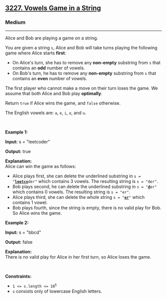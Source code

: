 <h2><a href="https://leetcode.com/problems/vowels-game-in-a-string">3227. Vowels Game in a String</a></h2><h3>Medium</h3><hr><p>Alice and Bob are playing a game on a string.</p>

<p>You are given a string <code>s</code>, Alice and Bob will take turns playing the following game where Alice starts <strong>first</strong>:</p>

<ul>
	<li>On Alice&#39;s turn, she has to remove any <strong>non-empty</strong> <span data-keyword="substring">substring</span> from <code>s</code> that contains an <strong>odd</strong> number of vowels.</li>
	<li>On Bob&#39;s turn, he has to remove any <strong>non-empty</strong> <span data-keyword="substring">substring</span> from <code>s</code> that contains an <strong>even</strong> number of vowels.</li>
</ul>

<p>The first player who cannot make a move on their turn loses the game. We assume that both Alice and Bob play <strong>optimally</strong>.</p>

<p>Return <code>true</code> if Alice wins the game, and <code>false</code> otherwise.</p>

<p>The English vowels are: <code>a</code>, <code>e</code>, <code>i</code>, <code>o</code>, and <code>u</code>.</p>

<p>&nbsp;</p>
<p><strong class="example">Example 1:</strong></p>

<div class="example-block">
<p><strong>Input:</strong> <span class="example-io">s = &quot;leetcoder&quot;</span></p>

<p><strong>Output:</strong> <span class="example-io">true</span></p>

<p><strong>Explanation:</strong><br />
Alice can win the game as follows:</p>

<ul>
	<li>Alice plays first, she can delete the underlined substring in <code>s = &quot;<u><strong>leetco</strong></u>der&quot;</code> which contains 3 vowels. The resulting string is <code>s = &quot;der&quot;</code>.</li>
	<li>Bob plays second, he can delete the underlined substring in <code>s = &quot;<u><strong>d</strong></u>er&quot;</code> which contains 0 vowels. The resulting string is <code>s = &quot;er&quot;</code>.</li>
	<li>Alice plays third, she can delete the whole string <code>s = &quot;<strong><u>er</u></strong>&quot;</code> which contains 1 vowel.</li>
	<li>Bob plays fourth, since the string is empty, there is no valid play for Bob. So Alice wins the game.</li>
</ul>
</div>

<p><strong class="example">Example 2:</strong></p>

<div class="example-block">
<p><strong>Input:</strong> <span class="example-io">s = &quot;bbcd&quot;</span></p>

<p><strong>Output:</strong> <span class="example-io">false</span></p>

<p><strong>Explanation:</strong><br />
There is no valid play for Alice in her first turn, so Alice loses the game.</p>
</div>

<p>&nbsp;</p>
<p><strong>Constraints:</strong></p>

<ul>
	<li><code>1 &lt;= s.length &lt;= 10<sup>5</sup></code></li>
	<li><code>s</code> consists only of lowercase English letters.</li>
</ul>
